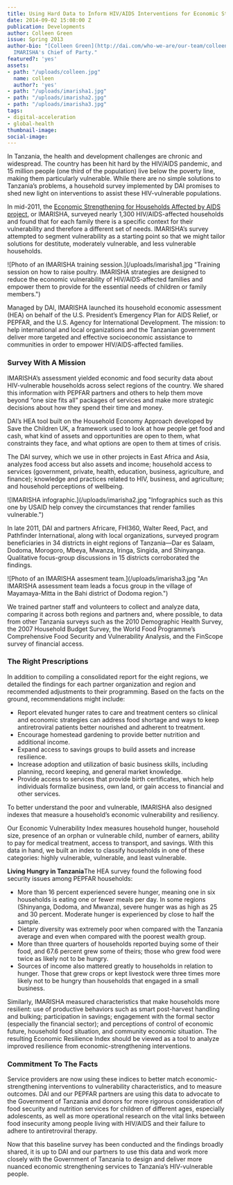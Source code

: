 ```yaml
---
title: Using Hard Data to Inform HIV/AIDS Interventions for Economic Strengthening
date: 2014-09-02 15:08:00 Z
publication: Developments
author: Colleen Green
issue: Spring 2013
author-bio: "[Colleen Green](http://dai.com/who-we-are/our-team/colleen-green) is
  IMARISHA's Chief of Party."
featured?: 'yes'
assets:
- path: "/uploads/colleen.jpg"
  name: colleen
  author?: 'yes'
- path: "/uploads/imarisha1.jpg"
- path: "/uploads/imarisha2.jpg"
- path: "/uploads/imarisha3.jpg"
tags:
- digital-acceleration
- global-health
thumbnail-image:
social-image:
---
```


<p>In Tanzania, the health and development challenges are chronic and widespread. The country has been hit hard by the HIV/AIDS pandemic, and 15 million people (one third of the population) live below the poverty line, making them particularly vulnerable. While there are no simple solutions to Tanzania’s problems, a household survey implemented by DAI promises to shed new light on interventions to assist these HIV-vulnerable populations.</p>


  
  <p>In mid-2011, the <a href="http://dai.com/our-work/projects/tanzania%E2%80%94economic-strenghthening-households-affected-aids-imarisha">Economic Strengthening for Households Affected by AIDS project</a>, or IMARISHA, surveyed nearly 1,300 HIV/AIDS-affected households and found that for each family there is a specific context for their vulnerability and therefore a different set of needs. IMARISHA’s survey attempted to segment vulnerability as a starting point so that we might tailor solutions for destitute, moderately vulnerable, and less vulnerable households.</p>
  ![Photo of an IMARISHA training session.](/uploads/imarisha1.jpg "Training session on how to raise poultry. IMARISHA strategies are designed to reduce the economic vulnerability of HIV/AIDS-affected families and empower them to provide for the essential needs of children or family members.") 
  <p>Managed by DAI, IMARISHA launched its household economic assessment (HEA) on behalf of the U.S. President’s Emergency Plan for AIDS Relief, or PEPFAR, and the U.S. Agency for International Development. The mission: to help international and local organizations and the Tanzanian government deliver more targeted and effective socioeconomic assistance to communities in order to empower HIV/AIDS-affected families.</p>
  <h3>Survey With A Mission</h3>
  <p>IMARISHA’s assessment yielded economic and food security data about HIV-vulnerable households across select regions of the country. We shared this information with PEPFAR partners and others to help them move beyond “one size fits all” packages of services and make more strategic decisions about how they spend their time and money.</p>
  <p>DAI’s HEA tool built on the Household Economy Approach developed by Save the Children UK, a framework used to look at how people get food and cash, what kind of assets and opportunities are open to them, what constraints they face, and what options are open to them at times of crisis.</p>
  <p>The DAI survey, which we use in other projects in East Africa and Asia, analyzes food access but also assets and income; household access to services (government, private, health, education, business, agriculture, and finance); knowledge and practices related to HIV, business, and agriculture; and household perceptions of wellbeing.</p>
    ![IMARISHA infographic.](/uploads/imarisha2.jpg "Infographics such as this one by USAID help convey the circumstances that render families vulnerable.") 
  <p>In late 2011, DAI and partners Africare, FHI360, Walter Reed, Pact, and Pathfinder International, along with local organizations, surveyed program beneficiaries in 34 districts in eight regions of Tanzania—Dar es Salaam, Dodoma, Morogoro, Mbeya, Mwanza, Iringa, Singida, and Shinyanga. Qualitative focus-group discussions in 15 districts corroborated the findings.</p>
  ![Photo of an IMARISHA assesment team.](/uploads/imarisha3.jpg "An IMARISHA assessment team leads a focus group in the village of Mayamaya-Mitta in the Bahi district of Dodoma region.") 
  <p>We trained partner staff and volunteers to collect and analyze data, comparing it across both regions and partners and, where possible, to data from other Tanzania surveys such as the 2010 Demographic Health Survey, the 2007 Household Budget Survey, the World Food Programme’s Comprehensive Food Security and Vulnerability Analysis, and the FinScope survey of financial access.</p>
  <h3>The Right Prescriptions</h3>
  <p>In addition to compiling a consolidated report for the eight regions, we detailed the findings for each partner organization and region and recommended adjustments to their programming. Based on the facts on the ground, recommendations might include:</p>
  <ul>
    <li>Report elevated hunger rates to care and treatment centers so clinical and economic strategies can address food shortage and ways to keep antiretroviral patients better nourished and adherent to treatment.</li>
    <li>Encourage homestead gardening to provide better nutrition and additional income.</li>
    <li>Expand access to savings groups to build assets and increase resilience.</li>
    <li>Increase adoption and utilization of basic business skills, including planning, record keeping, and general market knowledge.</li>
    <li>Provide access to services that provide birth certificates, which help individuals formalize business, own land, or gain access to financial and other services.</li>
  </ul>
  <p>To better understand the poor and vulnerable, IMARISHA also designed indexes that measure a household’s economic vulnerability and resiliency.</p>
  <p>Our Economic Vulnerability Index measures household hunger, household size, presence of an orphan or vulnerable child, number of earners, ability to pay for medical treatment, access to transport, and savings. With this data in hand, we built an index to classify households in one of these categories: highly vulnerable, vulnerable, and least vulnerable.</p>
  <aside><strong>Living Hungry in Tanzania</strong>The HEA survey found the following food security issues among PEPFAR households:
  <ul>
    <li>More than 16 percent experienced severe hunger, meaning one in six households is eating one or fewer meals per day. In some regions (Shinyanga, Dodoma, and Mwanza), severe hunger was as high as 25 and 30 percent. Moderate hunger is experienced by close to half the sample.</li>
    <li>Dietary diversity was extremely poor when compared with the Tanzania average and even when compared with the poorest wealth group.</li>
    <li>More than three quarters of households reported buying some of their food, and 67.6 percent grew some of theirs; those who grew food were twice as likely not to be hungry.</li>
    <li>Sources of income also mattered greatly to households in relation to hunger. Those that grew crops or kept livestock were three times more likely not to be hungry than households that engaged in a small business.</li>
  </ul>
</aside>
  <p>Similarly, IMARISHA measured characteristics that make households more resilient: use of productive behaviors such as smart post-harvest handling and bulking; participation in savings; engagement with the formal sector (especially the financial sector); and perceptions of control of economic future, household food situation, and community economic situation. The resulting Economic Resilience Index should be viewed as a tool to analyze improved resilience from economic-strengthening interventions.</p>
  <h3>Commitment To The Facts</h3>
  <p>Service providers are now using these indices to better match economic-strengthening interventions to vulnerability characteristics, and to measure outcomes. DAI and our PEPFAR partners are using this data to advocate to the Government of Tanzania and donors for more rigorous consideration of food security and nutrition services for children of different ages, especially adolescents, as well as more operational research on the vital links between food insecurity among people living with HIV/AIDS and their failure to adhere to antiretroviral therapy.</p>
  <p>Now that this baseline survey has been conducted and the findings broadly shared, it is up to DAI and our partners to use this data and work more closely with the Government of Tanzania to design and deliver more nuanced economic strengthening services to Tanzania’s HIV-vulnerable people.</p>
